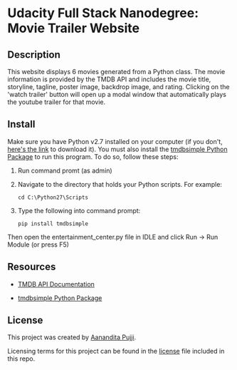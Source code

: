 # Udacity Full Stack Nanodegree: Movie Trailer Website


## Description

This website displays 6 movies generated from a Python class. The movie information is provided by the TMDB API and includes the movie title, storyline, tagline, poster image, backdrop image, and rating. Clicking on the 'watch trailer' button will open up a modal window that automatically plays the youtube trailer for that movie.


## Install

Make sure you have Python v2.7 installed on your computer (if you don't, [here's the link](https://www.python.org/downloads/) to download it). You must also install the [tmdbsimple Python Package](https://pypi.python.org/pypi/tmdbsimple) to run this program. To do so, follow these steps:

1. Run command promt (as admin)
2. Navigate to the directory that holds your Python scripts. For example:

    ```
    cd C:\Python27\Scripts
    ```
    
3. Type the following into command prompt:

    ```
    pip install tmdbsimple
    ```
    
Then open the entertainment_center.py file in IDLE and click Run -> Run Module (or press F5)


## Resources

- [TMDB API Documentation](https://developers.themoviedb.org/3/getting-started)

- [tmdbsimple Python Package](https://pypi.python.org/pypi/tmdbsimple)


## License

This project was created by [Aanandita Pujji](http://www.github.com/aapujji).

Licensing terms for this project can be found in the [license](https://github.com/aapujji/Udacity-Full-Stack-Nanodegree---Movie-Trailer-Website/blob/master/LICENSE) file included in this repo.
